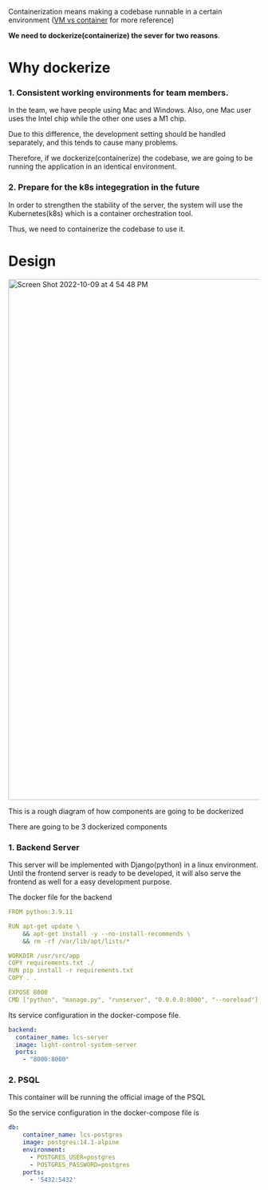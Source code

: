 Containerization means making a codebase runnable in a certain environment ([VM vs container](https://www.atlassian.com/microservices/cloud-computing/containers-vs-vms#:~:text=The%20key%20differentiator%20between%20containers,above%20the%20operating%20system%20level.) for more reference)

**We need to dockerize(containerize) the sever for two reasons**.


# Why dockerize

### 1. Consistent working environments for team members.
In the team, we have people using Mac and Windows. Also, one Mac user uses the Intel chip while the other one uses a M1 chip.

Due to this difference, the development setting should be handled separately, and this tends to cause many problems.

Therefore, if we dockerize(containerize) the codebase, we are going to be running the application in an identical environment.




### 2. Prepare for the k8s integegration in the future
In order to strengthen the stability of the server, the system will use the Kubernetes(k8s) which is a container orchestration tool.

Thus, we need to containerize the codebase to use it.




# Design

<img width="1042" alt="Screen Shot 2022-10-09 at 4 54 48 PM" src="https://user-images.githubusercontent.com/103418311/194781234-d8aef5ec-eee2-4a6f-a01b-c665624fc96a.png">


This is a rough diagram of how components are going to be dockerized

There are going to be 3 dockerized components

### 1. Backend Server
This server will be implemented with Django(python) in a linux environment.
Until the frontend server is ready to be developed, it will also serve the frontend as well for a easy development purpose.

The docker file for the backend
```yaml
FROM python:3.9.11

RUN apt-get update \
    && apt-get install -y --no-install-recommends \
    && rm -rf /var/lib/apt/lists/*

WORKDIR /usr/src/app
COPY requirements.txt ./
RUN pip install -r requirements.txt
COPY . .

EXPOSE 8000
CMD ["python", "manage.py", "runserver", "0.0.0.0:8000", "--noreload"]
```

Its service configuration in the docker-compose file.

```yaml
backend:
  container_name: lcs-server
  image: light-control-system-server
  ports:
    - "8000:8000"
```


### 2. PSQL
This container will be running the official image of the PSQL

So the service configuration in the docker-compose file is 
```yaml
db:
    container_name: lcs-postgres
    image: postgres:14.1-alpine
    environment:
      - POSTGRES_USER=postgres
      - POSTGRES_PASSWORD=postgres
    ports:
      - '5432:5432'
```


